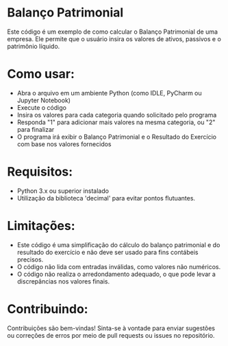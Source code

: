 # Balanço Patrimonial # 
Este código é um exemplo de como calcular o Balanço Patrimonial de uma empresa. Ele permite que o usuário insira os valores de ativos, passivos e o patrimônio líquido.

# Como usar: #
- Abra o arquivo em um ambiente Python (como IDLE, PyCharm ou Jupyter Notebook)
- Execute o código
- Insira os valores para cada categoria quando solicitado pelo programa
- Responda "1" para adicionar mais valores na mesma categoria, ou "2" para finalizar
- O programa irá exibir o Balanço Patrimonial e o Resultado do Exercício com base nos valores fornecidos

# Requisitos: #
- Python 3.x ou superior instalado
- Utilização da biblioteca 'decimal' para evitar pontos flutuantes.

# Limitações: #
- Este código é uma simplificação do cálculo do balanço patrimonial e do resultado do exercício e não deve ser usado para fins contábeis precisos.
- O código não lida com entradas inválidas, como valores não numéricos.
- O código não realiza o arredondamento adequado, o que pode levar a discrepâncias nos valores finais.

# Contribuindo: #
Contribuições são bem-vindas! Sinta-se à vontade para enviar sugestões ou correções de erros por meio de pull requests ou issues no repositório.
